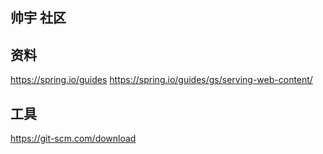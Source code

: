 ## 帅宇 社区

## 资料
https://spring.io/guides
https://spring.io/guides/gs/serving-web-content/

## 工具
https://git-scm.com/download